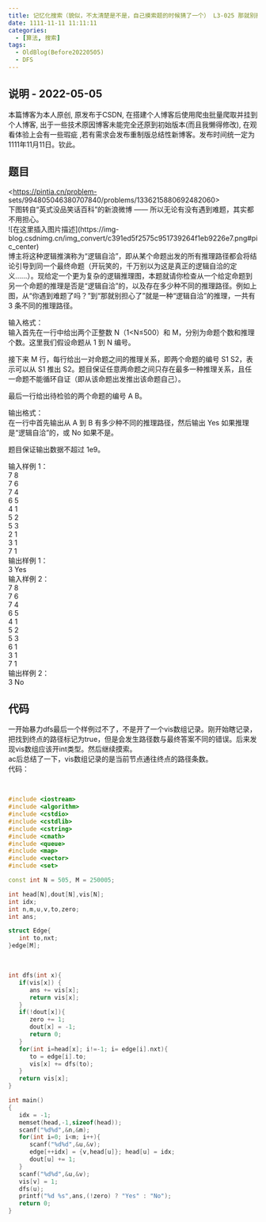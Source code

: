 ```yaml
---
title: 记忆化搜索（貌似，不太清楚是不是，自己摸索题的时候猜了一个） L3-025 那就别担心了 (30 分).md
date: 1111-11-11 11:11:11
categories:
  - [算法, 搜索]
tags:
  - OldBlog(Before20220505)
  - DFS
---
```


## 说明 - 2022-05-05
本篇博客为本人原创, 原发布于CSDN, 在搭建个人博客后使用爬虫批量爬取并挂到个人博客, 出于一些技术原因博客未能完全还原到初始版本(而且我懒得修改), 在观看体验上会有一些瑕疵 ,若有需求会发布重制版总结性新博客。发布时间统一定为1111年11月11日。钦此。

## 题目

<https://pintia.cn/problem-
sets/994805046380707840/problems/1336215880692482060>  
下图转自“英式没品笑话百科”的新浪微博 —— 所以无论有没有遇到难题，其实都不用担心。  
![在这里插入图片描述](https://img-
blog.csdnimg.cn/img_convert/c391ed5f2575c951739264f1eb9226e7.png#pic_center)  
博主将这种逻辑推演称为“逻辑自洽”，即从某个命题出发的所有推理路径都会将结论引导到同一个最终命题（开玩笑的，千万别以为这是真正的逻辑自洽的定义……）。现给定一个更为复杂的逻辑推理图，本题就请你检查从一个给定命题到另一个命题的推理是否是“逻辑自洽”的，以及存在多少种不同的推理路径。例如上图，从“你遇到难题了吗？”到“那就别担心了”就是一种“逻辑自洽”的推理，一共有
3 条不同的推理路径。

输入格式：  
输入首先在一行中给出两个正整数 N（1<N≤500）和 M，分别为命题个数和推理个数。这里我们假设命题从 1 到 N 编号。

接下来 M 行，每行给出一对命题之间的推理关系，即两个命题的编号 S1 S2，表示可以从 S1 推出
S2。题目保证任意两命题之间只存在最多一种推理关系，且任一命题不能循环自证（即从该命题出发推出该命题自己）。

最后一行给出待检验的两个命题的编号 A B。

输出格式：  
在一行中首先输出从 A 到 B 有多少种不同的推理路径，然后输出 Yes 如果推理是“逻辑自洽”的，或 No 如果不是。

题目保证输出数据不超过 1e​9。

输入样例 1：  
7 8  
7 6  
7 4  
6 5  
4 1  
5 2  
5 3  
2 1  
3 1  
7 1  
输出样例 1：  
3 Yes  
输入样例 2：  
7 8  
7 6  
7 4  
6 5  
4 1  
5 2  
5 3  
6 1  
3 1  
7 1  
输出样例 2：  
3 No

## 代码

一开始暴力dfs最后一个样例过不了，不是开了一个vis数组记录。刚开始瞎记录，把找到终点的路径标记为true，但是会发生路径数与最终答案不同的错误。后来发现vis数组应该开int类型。然后继续摸索。  
ac后总结了一下，vis数组记录的是当前节点通往终点的路径条数。  
代码：


​    
```cpp
#include <iostream>
#include <algorithm>
#include <cstdio>
#include <cstdlib>
#include <cstring>
#include <cmath>
#include <queue>
#include <map>
#include <vector>
#include <set>

const int N = 505, M = 250005;

int head[N],dout[N],vis[N];
int idx;
int n,m,u,v,to,zero;
int ans;

struct Edge{
   int to,nxt;
}edge[M];
```


​    
```cpp
int dfs(int x){
   if(vis[x]) {
      ans += vis[x];
      return vis[x];
   }
   if(!dout[x]){
      zero += 1;
      dout[x] = -1;
      return 0;
   }
   for(int i=head[x]; i!=-1; i= edge[i].nxt){
      to = edge[i].to;
      vis[x] += dfs(to);
   }
   return vis[x];
}

int main()
{
   idx = -1;
   memset(head,-1,sizeof(head));
   scanf("%d%d",&n,&m);
   for(int i=0; i<m; i++){
      scanf("%d%d",&u,&v);
      edge[++idx] = {v,head[u]}; head[u] = idx;
      dout[u] += 1;
   }
   scanf("%d%d",&u,&v);
   vis[v] = 1;
   dfs(u);
   printf("%d %s",ans,(!zero) ? "Yes" : "No");
   return 0;
}
```


​    

